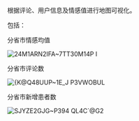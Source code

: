 根据评论、用户信息及情感值进行地图可视化。

包括：

分省市情感均值

![24M1ARN2IFA~7TT30M14P I](https://user-images.githubusercontent.com/58450966/156148708-44fbc3f5-1ba0-43c0-8895-ec70c113864b.png)


分省市评论数

![{K@Q48UUP~1E_J P3VWOBUL](https://user-images.githubusercontent.com/58450966/156148796-6acde51f-75af-4dab-ac56-0187006f38f6.png)


分省市新增患者数

![SJYZE2GJG~P394 QL4C`@G2](https://user-images.githubusercontent.com/58450966/156148890-63734d1d-00b5-4077-abaa-e6644e313676.png)
